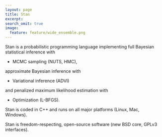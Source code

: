 ```yaml
---
layout: page
title: Stan
excerpt:
search_omit: true
image:
  feature: feature/wide_ensemble.png
---
```


Stan is a probabilistic programming language implementing
full Bayesian statistical inference with

* MCMC sampling <span class="note">(NUTS, HMC)</span>,

approximate Bayesian inference with

* Variational inference <span class="note">(ADVI)</span>

and penalized maximum likelihood estimation with

* Optimization <span class="note">(L-BFGS)</span>.

Stan is coded in C++ and runs on all major platforms
<span class="note">(Linux, Mac, Windows)</span>.

Stan is freedom-respecting, open-source software
<span class="note">(new BSD core,  GPLv3 interfaces)</span>.
